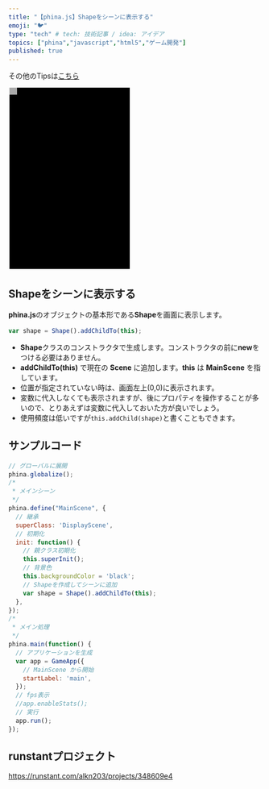 ```yaml
---
title: "【phina.js】Shapeをシーンに表示する"
emoji: "🐦"
type: "tech" # tech: 技術記事 / idea: アイデア
topics: ["phina","javascript","html5","ゲーム開発"]
published: true
---
```


その他のTipsは[こちら](https://zenn.dev/alkn203/articles/phina-tips-rewrite)

![add-shape](/images/add-shape.png)

## Shapeをシーンに表示する
**phina.js**のオブジェクトの基本形である**Shape**を画面に表示します。

```js
var shape = Shape().addChildTo(this);
```

* **Shape**クラスのコンストラクタで生成します。コンストラクタの前に**new**をつける必要はありません。
* **addChildTo(this)** で現在の **Scene** に追加します。**this** は **MainScene** を指しています。
* 位置が指定されていない時は、画面左上(0,0)に表示されます。
* 変数に代入しなくても表示されますが、後にプロパティを操作することが多いので、とりあえずは変数に代入しておいた方が良いでしょう。
* 使用頻度は低いですが```this.addChild(shape)```と書くこともできます。

## サンプルコード
```js
// グローバルに展開
phina.globalize();
/*
 * メインシーン
 */
phina.define("MainScene", {
  // 継承
  superClass: 'DisplayScene',
  // 初期化
  init: function() {
    // 親クラス初期化
    this.superInit();
    // 背景色
    this.backgroundColor = 'black';
    // Shapeを作成してシーンに追加
    var shape = Shape().addChildTo(this);
  },
});
/*
 * メイン処理
 */
phina.main(function() {
  // アプリケーションを生成
  var app = GameApp({
    // MainScene から開始
    startLabel: 'main',
  });
  // fps表示
  //app.enableStats();
  // 実行
  app.run();
});
```

## runstantプロジェクト
https://runstant.com/alkn203/projects/348609e4